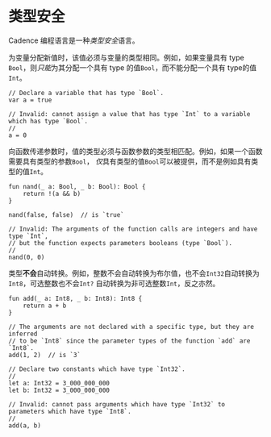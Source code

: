 # 类型安全

Cadence 编程语言是一种*类型安全*语言。

为变量分配新值时，该值必须与变量的类型相同。例如，如果变量具有 type `Bool`，则*只能*为其分配一个具有 type 的值`Bool`，而不能分配一个具有 type的值`Int`。

```cadence
// Declare a variable that has type `Bool`.
var a = true

// Invalid: cannot assign a value that has type `Int` to a variable which has type `Bool`.
//
a = 0
```

向函数传递参数时，值的类型必须与函数参数的类型相匹配。例如，如果一个函数需要具有类型的参数`Bool`， *仅*具有类型的值`Bool`可以被提供，而不是例如具有类型的值`Int`。

```cadence
fun nand(_ a: Bool, _ b: Bool): Bool {
    return !(a && b)
}

nand(false, false)  // is `true`

// Invalid: The arguments of the function calls are integers and have type `Int`,
// but the function expects parameters booleans (type `Bool`).
//
nand(0, 0)
```

类型**不会**自动转换。例如，整数不会自动转换为布尔值，也不会`Int32`自动转换为`Int8`，可选整数也不会`Int?` 自动转换为非可选整数`Int`，反之亦然。

```cadence
fun add(_ a: Int8, _ b: Int8): Int8 {
    return a + b
}

// The arguments are not declared with a specific type, but they are inferred
// to be `Int8` since the parameter types of the function `add` are `Int8`.
add(1, 2)  // is `3`

// Declare two constants which have type `Int32`.
//
let a: Int32 = 3_000_000_000
let b: Int32 = 3_000_000_000

// Invalid: cannot pass arguments which have type `Int32` to parameters which have type `Int8`.
//
add(a, b)
```

[
](https://docs.onflow.org/cadence/language/scope/)